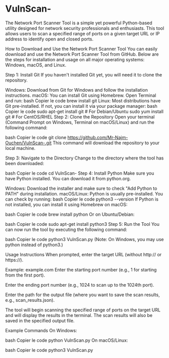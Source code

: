 # VulnScan-
The Network Port Scanner Tool is a simple yet powerful Python-based utility designed for network security professionals and enthusiasts. This tool allows users to scan a specified range of ports on a given target URL or IP address to identify open and closed ports.

How to Download and Use the Network Port Scanner Tool
You can easily download and use the Network Port Scanner Tool from GitHub. Below are the steps for installation and usage on all major operating systems: Windows, macOS, and Linux.

Step 1: Install Git
If you haven't installed Git yet, you will need it to clone the repository.

Windows: Download from Git for Windows and follow the installation instructions.
macOS: You can install Git using Homebrew. Open Terminal and run:
bash
Copier le code
brew install git
Linux: Most distributions have Git pre-installed. If not, you can install it via your package manager:
bash
Copier le code
sudo apt-get install git  # For Debian/Ubuntu
sudo yum install git      # For CentOS/RHEL
Step 2: Clone the Repository
Open your terminal (Command Prompt on Windows, Terminal on macOS/Linux) and run the following command:

bash
Copier le code
git clone https://github.com/Mr-Najm-Ouchen/VulnScan-.git
This command will download the repository to your local machine.

Step 3: Navigate to the Directory
Change to the directory where the tool has been downloaded:

bash
Copier le code
cd VulnScan-
Step 4: Install Python
Make sure you have Python installed. You can download it from python.org.

Windows: Download the installer and make sure to check "Add Python to PATH" during installation.
macOS/Linux: Python is usually pre-installed. You can check by running:
bash
Copier le code
python3 --version
If Python is not installed, you can install it using Homebrew on macOS:

bash
Copier le code
brew install python
Or on Ubuntu/Debian:

bash
Copier le code
sudo apt-get install python3
Step 5: Run the Tool
You can now run the tool by executing the following command:

bash
Copier le code
python3 VulnScan.py
(Note: On Windows, you may use python instead of python3.)

Usage Instructions
When prompted, enter the target URL (without http:// or https://).

Example: example.com
Enter the starting port number (e.g., 1 for starting from the first port).

Enter the ending port number (e.g., 1024 to scan up to the 1024th port).

Enter the path for the output file (where you want to save the scan results, e.g., scan_results.json).

The tool will begin scanning the specified range of ports on the target URL and will display the results in the terminal. The scan results will also be saved in the specified output file.

Example Commands
On Windows:

bash
Copier le code
python VulnScan.py
On macOS/Linux:

bash
Copier le code
python3 VulnScan.py
